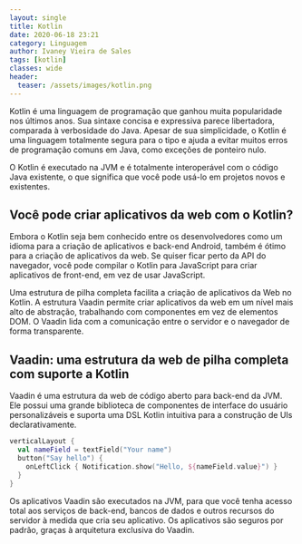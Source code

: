 ```yaml
---
layout: single
title: Kotlin
date: 2020-06-18 23:21
category: Linguagem
author: Ivaney Vieira de Sales
tags: [kotlin]
classes: wide
header:
  teaser: /assets/images/kotlin.png
---
```


Kotlin é uma linguagem de programação que ganhou muita popularidade nos últimos anos. Sua sintaxe concisa e expressiva parece libertadora, comparada à verbosidade do Java. Apesar de sua simplicidade, o Kotlin é uma linguagem totalmente segura para o tipo e ajuda a evitar muitos erros de programação comuns em Java, como exceções de ponteiro nulo.

O Kotlin é executado na JVM e é totalmente interoperável com o código Java existente, o que significa que você pode usá-lo em projetos novos e existentes.

## Você pode criar aplicativos da web com o Kotlin?

Embora o Kotlin seja bem conhecido entre os desenvolvedores como um idioma para a criação de aplicativos e back-end Android, também é ótimo para a criação de aplicativos da web. Se quiser ficar perto da API do navegador, você pode compilar o Kotlin para JavaScript para criar aplicativos de front-end, em vez de usar JavaScript.

Uma estrutura de pilha completa facilita a criação de aplicativos da Web no Kotlin. A estrutura Vaadin permite criar aplicativos da web em um nível mais alto de abstração, trabalhando com componentes em vez de elementos DOM. O Vaadin lida com a comunicação entre o servidor e o navegador de forma transparente.

## Vaadin: uma estrutura da web de pilha completa com suporte a Kotlin

Vaadin é uma estrutura da web de código aberto para back-end da JVM. Ele possui uma grande biblioteca de componentes de interface do usuário personalizáveis e suporta uma DSL Kotlin intuitiva para a construção de UIs declarativamente.

```kotlin
verticalLayout {
  val nameField = textField("Your name")
  button("Say hello") {
    onLeftClick { Notification.show("Hello, ${nameField.value}") }
  }
}
```

Os aplicativos Vaadin são executados na JVM, para que você tenha acesso total aos serviços de back-end, bancos de dados e outros recursos do servidor à medida que cria seu aplicativo. Os aplicativos são seguros por padrão, graças à arquitetura exclusiva do Vaadin.

